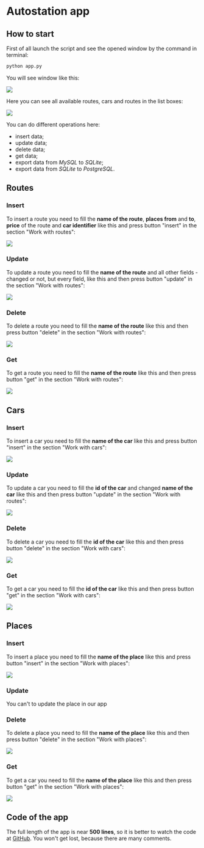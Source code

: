 # Autostation app

## How to start

First of all launch the script and see the opened window by the command in terminal:

```bash
python app.py
```

You will see window like this:

![](medivac\docs\images\Start.png)

Here you can see all available routes, cars and routes in the list boxes:

![](https://i.stack.imgur.com/y9DpT.jpg)

You can do different operations here:

- insert data;
- update data;
- delete data;
- get data;
- export data from _MySQL_ to _SQLite_;
- export data from _SQLite_ to _PostgreSQL_.

## Routes

### Insert

To insert a route you need to fill the **name of the route**, **places from** and **to**, **price** of the route and
**car identifier** like this and press button "insert" in the section "Work with routes":

![](medivac/docs/images/InsertRoutes.png)

### Update

To update a route you need to fill the **name of the route** and all other fields - changed or not, but every field,
like this and then press button "update" in the section "Work with routes":

![](medivac\docs\images\UpdateRoutes.png)

### Delete

To delete a route you need to fill the **name of the route** like this and then press button "delete" in the section
"Work with routes":

![](medivac\docs\images\DeleteRoutes.png)

### Get

To get a route you need to fill the **name of the route** like this and then press button "get" in the section
"Work with routes":

![](medivac\docs\images\GetRoutes.png)

## Cars

### Insert

To insert a car you need to fill the **name of the car** like this and press button "insert" in the section
"Work with cars":

![](medivac\docs\images\InsertCars.png)

### Update

To update a car you need to fill the **id of the car** and changed **name of the car** like this and then press button
"update" in the section "Work with routes":

![](medivac\docs\images\UpdateCars.png)

### Delete

To delete a car you need to fill the **id of the car** like this and then press button "delete" in the section
"Work with cars":

![](medivac\docs\images\DeleteCars.png)

### Get

To get a car you need to fill the **id of the car** like this and then press button "get" in the section
"Work with cars":

![](medivac\docs\images\GetCars.png)

## Places

### Insert

To insert a place you need to fill the **name of the place** like this and press button "insert" in the section
"Work with places":

![](medivac\docs\images\InsertPlaces.png)

### Update

You can't to update the place in our app

### Delete

To delete a place you need to fill the **name of the place** like this and then press button "delete" in the section
"Work with places":

![](medivac\docs\images\DeletePlaces.png)

### Get

To get a car you need to fill the **name of the place** like this and then press button "get" in the section
"Work with places":

![](medivac\docs\images\GetPlaces.png)

## Code of the app

The full length of the app is near **500 lines**, so it is better to watch the code at
[GitHub](https://github.com/mezidia/medivac/blob/main/app.py). You won't get lost, because there are many comments.
